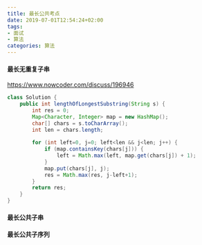 ```yaml
---
title: 最长公共考点
date: 2019-07-01T12:54:24+02:00
tags: 
- 面试
- 算法
categories: 算法
---
```


<!-- toc -->   

#### 最长无重复子串

https://www.nowcoder.com/discuss/196946

```java
class Solution {
    public int lengthOfLongestSubstring(String s) {
        int res = 0;
        Map<Character, Integer> map = new HashMap();
        char[] chars = s.toCharArray();
        int len = chars.length;
        
        for (int left=0, j=0; left<len && j<len; j++) {
            if (map.containsKey(chars[j])) {
                left = Math.max(left, map.get(chars[j]) + 1);
            }
            map.put(chars[j], j);
            res = Math.max(res, j-left+1);
        }
        return res;
    }
}
```

#### 最长公共子串



#### 最长公共子序列



